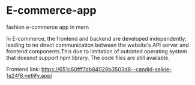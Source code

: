 # E-commerce-app
fashion e-commerce app in mern


In E-commerce, the frontend and backend are developed independently, leading to no direct communication between the website's API server and frontend components.This due to limitation of outdated operating system that doesnot support npm library. The code files are still available.

Frontend link: https://651c60fff7db84028b3503d8--candid-selkie-1a24f8.netlify.app/
